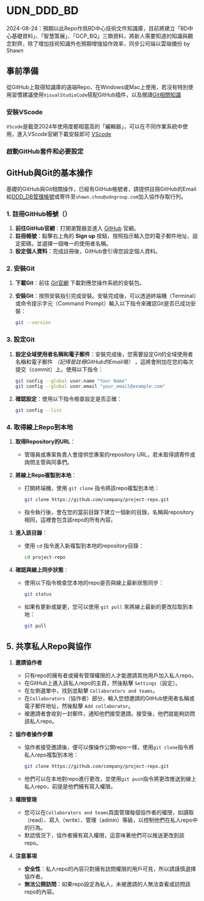 # UDN_DDD_BD
2024-08-24：預期以此Repo作爲BD中心技術文件知識庫，目前將建立「BD中心基礎資料」、「智慧策展」、「GCP_BQ」三類資料，將新人需要知道的知識與觀念對齊，除了增加技術知識外也預期增強協作效率，同步公司端以雲端備份
by Shawn

## 事前準備

從GitHub上取得知識庫的遠端Repo，在Windows或Mac上使用，若沒有特別使用習慣建議使用`VisualStudioCode`搭配GitHub插件，以及閱讀[Git相關知識](#github與git的基本操作)

### 安裝VScode

`VScode`是截至2024年使用度都相當高的「編輯器」，可以在不同作業系統中使用，進入VScode官網下載安裝即可
[VScode](https://code.visualstudio.com/download "官網連結")

### 啟動GitHub套件和必要設定

## GitHub與Git的基本操作

基礎的GitHub與Git相關操作，已經有GitHub帳號者，請提供註冊GitHub的Email給[DDD_DB管理帳號](mailto:shawn.chou@udngroup.com)或寄件至`shawn.chou@udngroup.com`加入協作存取行列。

### 1. 註冊GitHub帳號（）

1. **前往GitHub官網**：打開瀏覽器並進入 [GitHub](https://github.com) 官網。
2. **註冊帳號**：點擊右上角的 **Sign up** 按鈕，按照指示輸入您的電子郵件地址、設定密碼，並選擇一個唯一的使用者名稱。
3. **設定個人資料**：完成註冊後，GitHub會引導您設定個人資料。

### 2. 安裝Git

1. **下載Git**：前往 [Git官網](https://git-scm.com) 下載對應您操作系統的安裝包。
2. **安裝Git**：按照安裝指引完成安裝。安裝完成後，可以透過終端機（Terminal）或命令提示字元（Command Prompt）輸入以下指令來確認Git是否已成功安裝：

   ```bash
   git --version
   ```

### 3. 設定Git

1. **設定全域使用者名稱和電子郵件**：安裝完成後，您需要設定Git的全域使用者名稱和電子郵件 *（記得是註冊GitHub的Email哦）* ，這將會附加在您的每次提交（commit）上。使用以下指令：

   ```bash
   git config --global user.name "Your Name"
   git config --global user.email "your_email@example.com"
   ```

2. **確認設定**：使用以下指令檢查設定是否正確：

   ```bash
   git config --list
   ```

### 4. 取得線上Repo到本地

1. **取得Repository的URL**：
   - 管理員或專案負責人會提供您專案的repository URL，若未取得請寄件或詢問主管與同事們。

2. **將線上Repo複製到本地**：
   - 打開終端機，使用 `git clone` 指令將該repo複製到本地：

     ```bash
     git clone https://github.com/company/project-repo.git
     ```

   - 指令執行後，會在您的當前目錄下建立一個新的目錄，名稱與repository相同，這裡會包含該repo的所有內容。

3. **進入該目錄**：
   - 使用 `cd` 指令進入新複製到本地的repository目錄：

     ```bash
     cd project-repo
     ```

4. **確認與線上同步狀態**：
   - 使用以下指令檢查您本地的repo是否與線上最新狀態同步：

     ```bash
     git status
     ```

   - 如果有更新或變更，您可以使用 `git pull` 來將線上最新的更改拉取到本地：

     ```bash
     git pull
     ```

## 5. 共享私人Repo與協作

1. **邀請協作者**
   - 只有repo的擁有者或擁有管理權限的人才能邀請其他用戶加入私人repo。
   - 在GitHub上進入該私人repo的主頁，然後點擊 `Settings`（設定）。
   - 在左側選單中，找到並點擊 `Collaborators and teams`。
   - 在`Collaborators`（協作者）部分，輸入您想邀請的GitHub使用者名稱或電子郵件地址，然後點擊 `Add collaborator`。
   - 被邀請者會收到一封郵件，通知他們接受邀請。接受後，他們就能夠訪問該私人repo。

2. **協作者操作步驟**
   - 協作者接受邀請後，便可以像操作公開repo一樣，使用`git clone`指令將私人repo複製到本地：
     ```bash
     git clone https://github.com/company/project-repo.git
     ```
   - 他們可以在本地對repo進行更改，並使用`git push`指令將更改推送到線上私人repo，前提是他們擁有寫入權限。

3. **權限管理**
   - 您可以在`Collaborators and teams`頁面管理每個協作者的權限，如讀取（read）、寫入（write）、管理（admin）等級，以控制他們在私人repo中的行為。
   - 默認情況下，協作者擁有寫入權限，這意味著他們可以推送更改到該repo。

4. **注意事項**
   - **安全性**：私人repo的內容只對擁有訪問權限的用戶可見，所以請謹慎選擇協作者。
   - **無法公開訪問**：如果repo設定為私人，未被邀請的人無法查看或訪問該repo的內容。
